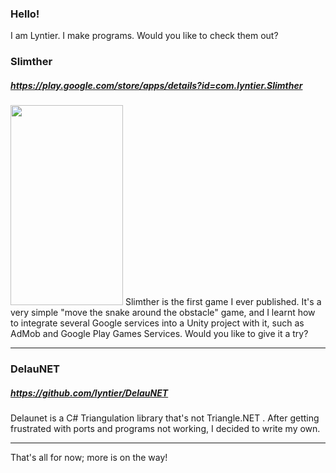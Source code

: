 ### Hello!

I am Lyntier. I make programs. Would you like to check them out?

### Slimther
##### https://play.google.com/store/apps/details?id=com.lyntier.Slimther
<img src="https://lh3.googleusercontent.com/WZ9QHGa3bYYohwUtuRwaAQKFxiswSbxCb9-xZ437BDol_JXZJjJ6L2SC0CpvJTllLiw=w1920-h978-rw" width="180" height="320" />
Slimther is the first game I ever published. It's a very simple "move the snake around the obstacle" game, and I learnt how to integrate several Google services into a Unity project with it, such as AdMob and Google Play Games Services. Would you like to give it a try?

---

### DelauNET
##### https://github.com/lyntier/DelauNET
Delaunet is a C# Triangulation library that's not Triangle.NET . After getting frustrated with ports and programs not working, I decided to write my own.

---

That's all for now; more is on the way!
